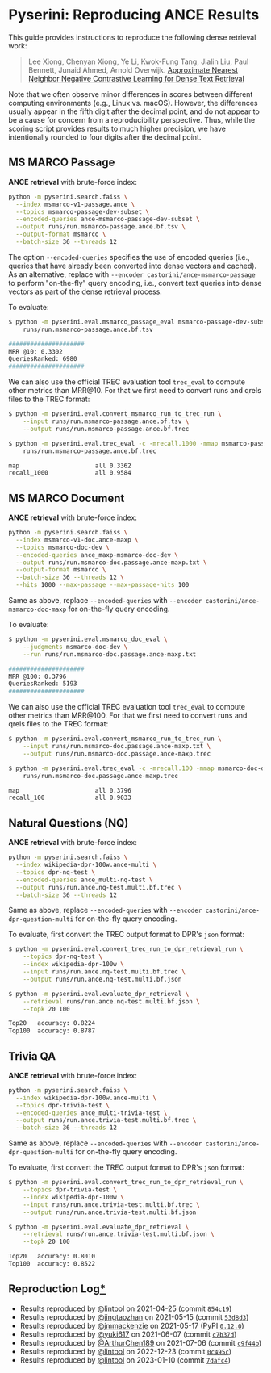 # Pyserini: Reproducing ANCE Results

This guide provides instructions to reproduce the following dense retrieval work:

> Lee Xiong, Chenyan Xiong, Ye Li, Kwok-Fung Tang, Jialin Liu, Paul Bennett, Junaid Ahmed, Arnold Overwijk. [Approximate Nearest Neighbor Negative Contrastive Learning for Dense Text Retrieval](https://arxiv.org/pdf/2007.00808.pdf)

Note that we often observe minor differences in scores between different computing environments (e.g., Linux vs. macOS).
However, the differences usually appear in the fifth digit after the decimal point, and do not appear to be a cause for concern from a reproducibility perspective.
Thus, while the scoring script provides results to much higher precision, we have intentionally rounded to four digits after the decimal point.

## MS MARCO Passage

**ANCE retrieval** with brute-force index:

```bash
python -m pyserini.search.faiss \
  --index msmarco-v1-passage.ance \
  --topics msmarco-passage-dev-subset \
  --encoded-queries ance-msmarco-passage-dev-subset \
  --output runs/run.msmarco-passage.ance.bf.tsv \
  --output-format msmarco \
  --batch-size 36 --threads 12
```

The option `--encoded-queries` specifies the use of encoded queries (i.e., queries that have already been converted into dense vectors and cached).
As an alternative, replace with `--encoder castorini/ance-msmarco-passage` to perform "on-the-fly" query encoding, i.e., convert text queries into dense vectors as part of the dense retrieval process.

To evaluate:

```bash
$ python -m pyserini.eval.msmarco_passage_eval msmarco-passage-dev-subset \
    runs/run.msmarco-passage.ance.bf.tsv

#####################
MRR @10: 0.3302
QueriesRanked: 6980
#####################
```

We can also use the official TREC evaluation tool `trec_eval` to compute other metrics than MRR@10. 
For that we first need to convert runs and qrels files to the TREC format:

```bash
$ python -m pyserini.eval.convert_msmarco_run_to_trec_run \
    --input runs/run.msmarco-passage.ance.bf.tsv \
    --output runs/run.msmarco-passage.ance.bf.trec

$ python -m pyserini.eval.trec_eval -c -mrecall.1000 -mmap msmarco-passage-dev-subset \
    runs/run.msmarco-passage.ance.bf.trec

map                   	all	0.3362
recall_1000           	all	0.9584
```

## MS MARCO Document

**ANCE retrieval** with brute-force index:

```bash
python -m pyserini.search.faiss \
  --index msmarco-v1-doc.ance-maxp \
  --topics msmarco-doc-dev \
  --encoded-queries ance_maxp-msmarco-doc-dev \
  --output runs/run.msmarco-doc.passage.ance-maxp.txt \
  --output-format msmarco \
  --batch-size 36 --threads 12 \
  --hits 1000 --max-passage --max-passage-hits 100
```

Same as above, replace `--encoded-queries` with `--encoder castorini/ance-msmarco-doc-maxp` for on-the-fly query encoding.

To evaluate:

```bash
$ python -m pyserini.eval.msmarco_doc_eval \
    --judgments msmarco-doc-dev \
    --run runs/run.msmarco-doc.passage.ance-maxp.txt

#####################
MRR @100: 0.3796
QueriesRanked: 5193
#####################
```

We can also use the official TREC evaluation tool `trec_eval` to compute other metrics than MRR@100. 
For that we first need to convert runs and qrels files to the TREC format:

```bash
$ python -m pyserini.eval.convert_msmarco_run_to_trec_run \
    --input runs/run.msmarco-doc.passage.ance-maxp.txt \
    --output runs/run.msmarco-doc.passage.ance-maxp.trec

$ python -m pyserini.eval.trec_eval -c -mrecall.100 -mmap msmarco-doc-dev \
    runs/run.msmarco-doc.passage.ance-maxp.trec

map                   	all	0.3796
recall_100            	all	0.9033
```

## Natural Questions (NQ)

**ANCE retrieval** with brute-force index:

```bash
python -m pyserini.search.faiss \
  --index wikipedia-dpr-100w.ance-multi \
  --topics dpr-nq-test \
  --encoded-queries ance_multi-nq-test \
  --output runs/run.ance.nq-test.multi.bf.trec \
  --batch-size 36 --threads 12
```

Same as above, replace `--encoded-queries` with `--encoder castorini/ance-dpr-question-multi` for on-the-fly query encoding.

To evaluate, first convert the TREC output format to DPR's `json` format:

```bash
$ python -m pyserini.eval.convert_trec_run_to_dpr_retrieval_run \
    --topics dpr-nq-test \
    --index wikipedia-dpr-100w \
    --input runs/run.ance.nq-test.multi.bf.trec \
    --output runs/run.ance.nq-test.multi.bf.json

$ python -m pyserini.eval.evaluate_dpr_retrieval \
    --retrieval runs/run.ance.nq-test.multi.bf.json \
    --topk 20 100

Top20	accuracy: 0.8224
Top100	accuracy: 0.8787
```

## Trivia QA

**ANCE retrieval** with brute-force index:

```bash
python -m pyserini.search.faiss \
  --index wikipedia-dpr-100w.ance-multi \
  --topics dpr-trivia-test \
  --encoded-queries ance_multi-trivia-test \
  --output runs/run.ance.trivia-test.multi.bf.trec \
  --batch-size 36 --threads 12
```

Same as above, replace `--encoded-queries` with `--encoder castorini/ance-dpr-question-multi` for on-the-fly query encoding.

To evaluate, first convert the TREC output format to DPR's `json` format:

```bash
$ python -m pyserini.eval.convert_trec_run_to_dpr_retrieval_run \
    --topics dpr-trivia-test \
    --index wikipedia-dpr-100w \
    --input runs/run.ance.trivia-test.multi.bf.trec \
    --output runs/run.ance.trivia-test.multi.bf.json

$ python -m pyserini.eval.evaluate_dpr_retrieval \
    --retrieval runs/run.ance.trivia-test.multi.bf.json \
    --topk 20 100

Top20	accuracy: 0.8010
Top100	accuracy: 0.8522
```

## Reproduction Log[*](reproducibility.md)

+ Results reproduced by [@lintool](https://github.com/lintool) on 2021-04-25 (commit [`854c19`](https://github.com/castorini/pyserini/commit/854c1930ba00819245c0a9fbcf2090ce14db4db0))
+ Results reproduced by [@jingtaozhan](https://github.com/jingtaozhan) on 2021-05-15 (commit [`53d8d3`](https://github.com/castorini/pyserini/commit/53d8d3cbb78c88a23ce132a42b0396caad7d2e0f))
+ Results reproduced by [@jmmackenzie](https://github.com/jmmackenzie) on 2021-05-17 (PyPI [`0.12.0`](https://pypi.org/project/pyserini/0.12.0/))
+ Results reproduced by [@yuki617](https://github.com/yuki617) on 2021-06-07 (commit [`c7b37d`](https://github.com/castorini/pyserini/commit/c7b37d6073cda62685f64d6d0b99dc46f0718346))
+ Results reproduced by [@ArthurChen189](https://github.com/ArthurChen189) on 2021-07-06 (commit [`c9f44b`](https://github.com/castorini/pyserini/commit/c9f44b2a24103fff4887cade831f9b7c2472b190))
+ Results reproduced by [@lintool](https://github.com/lintool) on 2022-12-23 (commit [`0c495c`](https://github.com/castorini/pyserini/commit/0c495cf2999dda980eb1f85efa30a4323cef5855))
+ Results reproduced by [@lintool](https://github.com/lintool) on 2023-01-10 (commit [`7dafc4`](https://github.com/castorini/pyserini/commit/7dafc4f918bd44ada3771a5c81692ab19cc2cae9))
